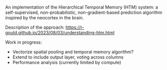 An implementation of the Hierarchical Temporal Memory (HTM) system: a self-supervised, non-probabilistic, non-gradient-based prediction algorithm inspired by the neocortex in the brain.

Description of the approach: https://r-gould.github.io/2023/08/03/understanding-htm.html

Work in progress:
* Vectorize spatial pooling and temporal memory algorithm?
* Extend to include output layer, voting across columns
* Performance analysis (currently limited by compute)
